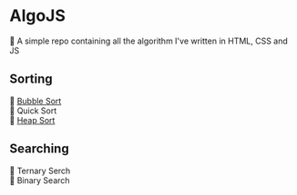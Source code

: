 # AlgoJS
🧠 A simple repo containing all the algorithm I've written in HTML, CSS and JS

## Sorting
🔗 [Bubble Sort](https://github.com/xirxo/BubbleSort/ 'Bubble Sort')\
🔗 Quick Sort\
🔗 [Heap Sort](https://github.com/xirxo/HeapSort/ 'Heap Sort')

## Searching
🔗 Ternary Serch\
🔗 Binary Search
